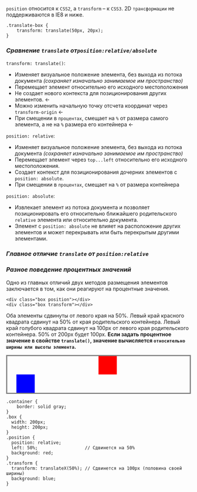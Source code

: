 `position` относится к `CSS2`, а `transform` – к `CSS3`.
2D `трансформации` не поддерживаются в IE8 и ниже.

```
.translate-box {
	transform: translate(50px, 20px);
}
```

### _Сравнение `translate` от`position:relative/absolute`_

`transform: translate()`:

- Изменяет визуальное положение элемента, без выхода из потока документа _(сохраняет изначально занимаемое им пространство)_
- Перемещает элемент относительно его исходного местоположения
- Не создает нового контекста для позиционирования других элементов. <-
- Можно изменить начальную точку отсчета координат через `transform-origin` <-
- При смещении в `процентах`, смещает на `%` от размера самого элемента, а не  на `%`  размера его контейнера <-

`position: relative`:

- Изменяет визуальное положение элемента, без выхода из потока документа _(сохраняет изначально занимаемое им пространство)_
- Перемещает элемент через `top...left` относительно его исходного местоположения.
- Создает контекст для позиционирования дочерних элементов с `position: absolute`. 
- При смещении в `процентах`, смещает на `%` от размера контейнера

`position: absolute`:

- Извлекает элемент из потока документа и позволяет позиционировать его относительно ближайшего родительского `relative` элемента или относительно документа.
- Элемент с `position: absolute` не влияет на расположение других элементов и может перекрывать или быть перекрытым другими элементами.

### _Главное отличие `translate` от `position:relative`_

### _Разное поведение процентных значений_

Одно из главных отличий двух методов размещения элементов заключается в том, как они реагируют на процентные значения.

```
<div class="box position"></div>
<div class="box transform"></div>
```

Оба элементы сдвинуты от левого края на 50%. Левый край красного квадрата сдвинут на 50% от края родительского контейнера. Левый край голубого квадрата сдвинут на 100px от левого края родительского контейнера. 50% от 200px будет 100px. **Если задать процентное значение в свойстве `translate()`, значение вычисляется `относительно ширины или высоты элемента`.**

<div class="container" style="border: solid gray;">
<div class="box position" style="
	width: 50px;
  height: 50px;
  position: relative;
  left: 50%;
  background: red;
  "></div>
  <div class="box transform" style="
	width: 50px;
  height: 50px;
	transform: translateX(50%);
  background: blue;"></div>
</div>

```
.container {
	border: solid gray;
}
.box {
  width: 200px;
  height: 200px;
}
.position {
  position: relative;
  left: 50%;                  // Сдвинется на 50%
  background: red;
}
.transform {
  transform: translateX(50%); // Сдвинется на 100px (половина своей ширины)
  background: blue;
}
```

